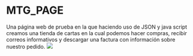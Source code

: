 # MTG_PAGE

<body>
  Una página web de prueba en la que haciendo uso de JSON y java script creamos una tienda de cartas en la cual podemos hacer compras, recibir correos         
  informativos y descargar una factura con información sobre nuestro pedido.
  <image src="https://gamecravetx.com/cdn/shop/collections/MTG_Collection_logo_white_clipped_rev_1.png?v=1688175896">
</body>
